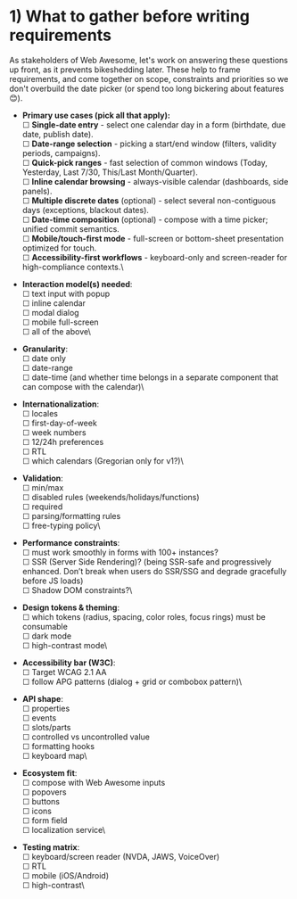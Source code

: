 # 1) What to gather **before** writing requirements

As stakeholders of Web Awesome, let's work on answering these questions up front, as it prevents bikeshedding later. These help to frame requirements, and come together on scope, constraints and priorities so we don't overbuild the date picker (or spend too long bickering about features 😊).

* **Primary use cases (pick all that apply):**\
 ☐ **Single-date entry** - select one calendar day in a form (birthdate, due date, publish date).\
 ☐ **Date-range selection** - picking a start/end window (filters, validity periods, campaigns).\
 ☐ **Quick-pick ranges** - fast selection of common windows (Today, Yesterday, Last 7/30, This/Last Month/Quarter).\
 ☐ **Inline calendar browsing** - always-visible calendar (dashboards, side panels).\
 ☐ **Multiple discrete dates** (optional) - select several non-contiguous days (exceptions, blackout dates).\
 ☐ **Date-time composition** (optional) - compose with a time picker; unified commit semantics.\
 ☐ **Mobile/touch-first mode** - full-screen or bottom-sheet presentation optimized for touch.\
 ☐ **Accessibility-first workflows** - keyboard-only and screen-reader for high-compliance contexts.\

* **Interaction model(s) needed**:\
  ☐ text input with popup\
  ☐ inline calendar\
  ☐ modal dialog\
  ☐ mobile full-screen\
  ☐ all of the above\

* **Granularity**:\
  ☐ date only\
  ☐ date-range\
  ☐ date-time (and whether time belongs in a separate component that can compose with the calendar)\

* **Internationalization**:\
  ☐ locales\
  ☐ first-day-of-week\
  ☐ week numbers\
  ☐ 12/24h preferences\
  ☐ RTL\
  ☐ which calendars (Gregorian only for v1?)\

* **Validation**:\
  ☐ min/max\
  ☐ disabled rules (weekends/holidays/functions)\
  ☐ required\
  ☐ parsing/formatting rules\
  ☐ free-typing policy\

* **Performance constraints**:\
  ☐ must work smoothly in forms with 100+ instances?\
  ☐ SSR (Server Side Rendering)? (being SSR-safe and progressively enhanced. Don’t break when users do SSR/SSG and degrade gracefully before JS loads)\
  ☐ Shadow DOM constraints?\

* **Design tokens & theming**:\
  ☐ which tokens (radius, spacing, color roles, focus rings) must be consumable\
  ☐ dark mode\
  ☐ high-contrast mode\

* **Accessibility bar (W3C)**:\
  ☐ Target WCAG 2.1 AA\
  ☐ follow APG patterns (dialog + grid or combobox pattern)\

* **API shape**:\
  ☐ properties\
  ☐ events\
  ☐ slots/parts\
  ☐ controlled vs uncontrolled value\
  ☐ formatting hooks\
  ☐ keyboard map\

* **Ecosystem fit**:\
  ☐ compose with Web Awesome inputs\
  ☐ popovers\
  ☐ buttons\
  ☐ icons\
  ☐ form field\
  ☐ localization service\

* **Testing matrix**:\
  ☐ keyboard/screen reader (NVDA, JAWS, VoiceOver)\
  ☐ RTL\
  ☐ mobile (iOS/Android)\
  ☐ high-contrast\

